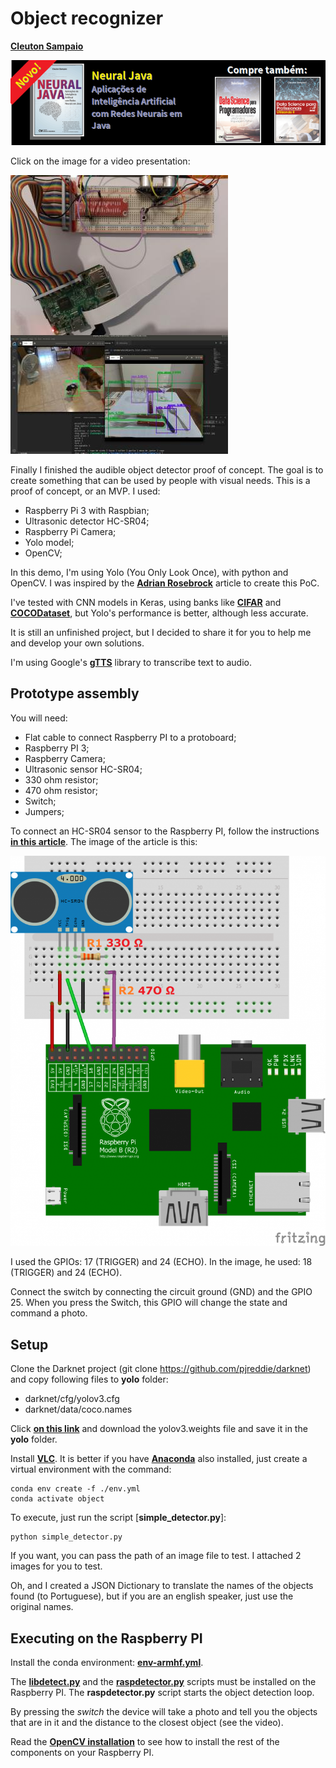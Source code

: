# Object recognizer

[**Cleuton Sampaio**](https://github.com/cleuton)

[![](./banner_livros2.png)](https://www.lcm.com.br/site/#livros/busca?term=cleuton)

Click on the image for a video presentation:

[![](./results.jpg)](https://youtu.be/_JvOQqQVYdc)

Finally I finished the audible object detector proof of concept. The goal is to create something that can be used by people with visual needs. This is a proof of concept, or an MVP. I used:

- Raspberry Pi 3 with Raspbian;
- Ultrasonic detector HC-SR04;
- Raspberry Pi Camera;
- Yolo model;
- OpenCV;

In this demo, I'm using Yolo (You Only Look Once), with python and OpenCV. I was inspired by the [**Adrian Rosebrock**](https://www.pyimagesearch.com/2018/11/12/yolo-object-detection-with-opencv/) article to create this PoC.

I've tested with CNN models in Keras, using banks like [**CIFAR**](https://www.cs.toronto.edu/~kriz/cifar.html) and [**COCODataset**](http://cocodataset.org/#home), but Yolo's performance is better, although less accurate.

It is still an unfinished project, but I decided to share it for you to help me and develop your own solutions.

I'm using Google's [**gTTS**](https://gtts.readthedocs.io/en/latest/) library to transcribe text to audio.

## Prototype assembly

You will need:
- Flat cable to connect Raspberry PI to a protoboard;
- Raspberry PI 3;
- Raspberry Camera;
- Ultrasonic sensor HC-SR04;
- 330 ohm resistor;
- 470 ohm resistor;
- Switch;
- Jumpers;

To connect an HC-SR04 sensor to the Raspberry PI, follow the instructions [**in this article**](https://tutorials-raspberrypi.com/raspberry-pi-ultrasonic-sensor-hc-sr04/). The image of the article is this:

![](./ultrasonic.png)

I used the GPIOs: 17 (TRIGGER) and 24 (ECHO). In the image, he used: 18 (TRIGGER) and 24 (ECHO).

Connect the switch by connecting the circuit ground (GND) and the GPIO 25. When you press the Switch, this GPIO will change the state and command a photo.

## Setup

Clone the Darknet project (git clone https://github.com/pjreddie/darknet) and copy following files to  **yolo** folder: 
- darknet/cfg/yolov3.cfg
- darknet/data/coco.names

Click [**on this link**](https://pjreddie.com/media/files/yolov3.weights) and download the yolov3.weights file and save it in the  **yolo** folder.

Install [**VLC**](https://www.videolan.org/vlc/). It is better if you have [**Anaconda**](https://anaconda.org/) also installed, just create a virtual environment with the command:

```
conda env create -f ./env.yml
conda activate object
```

To execute, just run the script [**simple_detector.py**]:

```
python simple_detector.py
```

If you want, you can pass the path of an image file to test. I attached 2 images for you to test.

Oh, and I created a JSON Dictionary to translate the names of the objects found (to Portuguese), but if you are an english speaker, just use the original names.

## Executing on the Raspberry PI

Install the conda environment: [**env-armhf.yml**](./env-armhf.yml). 

The [**libdetect.py**](./libdetect.py) and the [**raspdetector.py**](./raspdetector.py) scripts must be installed on the Raspberry PI. The **raspdetector.py** script starts the object detection loop.

By pressing the *switch* the device will take a photo and tell you the objects that are in it and the distance to the closest object (see the video).

Read the [**OpenCV installation**](https://www.pyimagesearch.com/2018/09/26/install-opencv-4-on-your-raspberry-pi/) to see how to install the rest of the components on your Raspberry PI.


